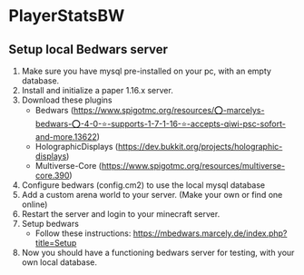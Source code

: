 # PlayerStatsBW

## Setup local Bedwars server
1. Make sure you have mysql pre-installed on your pc, with an empty database.
2. Install and initialize a paper 1.16.x server.
3. Download these plugins
    - Bedwars (https://www.spigotmc.org/resources/⭕-marcelys-bedwars-⭕-4-0-⭐-supports-1-7-1-16-⭐-accepts-qiwi-psc-sofort-and-more.13622)
    - HolographicDisplays (https://dev.bukkit.org/projects/holographic-displays)
    - Multiverse-Core (https://www.spigotmc.org/resources/multiverse-core.390)
4. Configure bedwars (config.cm2) to use the local mysql database
5. Add a custom arena world to your server. (Make your own or find one online)
6. Restart the server and login to your minecraft server.
7. Setup bedwars
    - Follow these instructions: https://mbedwars.marcely.de/index.php?title=Setup
8. Now you should have a functioning bedwars server for testing, with your own local database.
